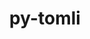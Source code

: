 ---
title: "py-tomli"
layout: cache
categories: [package, develop-2024-05-12]
meta: {"versions": ["2.0.1"], "compilers": ["apple-clang@=15.0.0", "cce@=15.0.1", "gcc@=10.2.1", "gcc@=11.1.0", "gcc@=11.4.0", "gcc@=7.3.1", "gcc@=7.5.0", "gcc@=9.4.0", "oneapi@=2024.0.0"], "oss": ["amzn2", "centos7", "rhel8", "ubuntu18.04", "ubuntu20.04", "ubuntu22.04", "ventura"], "platforms": ["darwin", "linux"], "targets": ["aarch64", "neoverse_n1", "neoverse_v1", "neoverse_v2", "ppc64le", "x86_64_v3", "zen4"], "stacks": ["aws-isc", "aws-isc-aarch64", "data-vis-sdk", "developer-tools", "developer-tools-manylinux2014", "e4s", "e4s-cray-rhel", "e4s-neoverse-v2", "e4s-neoverse_v1", "e4s-oneapi", "e4s-power", "e4s-rocm-external", "ml-darwin-aarch64-mps", "ml-linux-x86_64-cpu", "ml-linux-x86_64-cuda", "radiuss", "root"], "num_specs": 22, "num_specs_by_stack": {"ml-darwin-aarch64-mps": 2, "root": 22, "aws-isc-aarch64": 2, "aws-isc": 1, "developer-tools-manylinux2014": 1, "e4s-cray-rhel": 2, "radiuss": 2, "developer-tools": 1, "e4s-power": 1, "data-vis-sdk": 2, "e4s-neoverse_v1": 1, "e4s-neoverse-v2": 1, "e4s-rocm-external": 1, "ml-linux-x86_64-cpu": 2, "ml-linux-x86_64-cuda": 2, "e4s": 3, "e4s-oneapi": 1}}
spec_details: [{"hash": "dtfs63mw3duqu6guhj7em2dwqgzkbw2l", "compiler": "apple-clang@=15.0.0", "versions": ["2.0.1"], "os": "ventura", "platform": "darwin", "target": "aarch64", "variants": ["build_system=python_pip"], "stacks": ["ml-darwin-aarch64-mps", "root"], "size": "-", "tarball": "https://binaries.spack.io/develop-2024-05-12/build_cache/darwin-ventura-aarch64/apple-clang-15.0.0/py-tomli-2.0.1/darwin-ventura-aarch64-apple-clang-15.0.0-py-tomli-2.0.1-dtfs63mw3duqu6guhj7em2dwqgzkbw2l.spack"}, {"hash": "ccorhmyrgb34njoldgygwq4rdrlhhu7t", "compiler": "apple-clang@=15.0.0", "versions": ["2.0.1"], "os": "ventura", "platform": "darwin", "target": "aarch64", "variants": ["build_system=python_pip"], "stacks": ["ml-darwin-aarch64-mps", "root"], "size": "-", "tarball": "https://binaries.spack.io/develop-2024-05-12/build_cache/darwin-ventura-aarch64/apple-clang-15.0.0/py-tomli-2.0.1/darwin-ventura-aarch64-apple-clang-15.0.0-py-tomli-2.0.1-ccorhmyrgb34njoldgygwq4rdrlhhu7t.spack"}, {"hash": "iix3pzmz2zqqoyqqdwfkcppcvochcgxl", "compiler": "gcc@=7.3.1", "versions": ["2.0.1"], "os": "amzn2", "platform": "linux", "target": "aarch64", "variants": ["build_system=python_pip"], "stacks": ["aws-isc-aarch64", "root"], "size": "-", "tarball": "https://binaries.spack.io/develop-2024-05-12/build_cache/linux-amzn2-aarch64/gcc-7.3.1/py-tomli-2.0.1/linux-amzn2-aarch64-gcc-7.3.1-py-tomli-2.0.1-iix3pzmz2zqqoyqqdwfkcppcvochcgxl.spack"}, {"hash": "ntifyc5qxlhe3rctuqra4x3tx3dbzmhx", "compiler": "gcc@=7.3.1", "versions": ["2.0.1"], "os": "amzn2", "platform": "linux", "target": "neoverse_n1", "variants": ["build_system=python_pip"], "stacks": ["aws-isc-aarch64", "root"], "size": "-", "tarball": "https://binaries.spack.io/develop-2024-05-12/build_cache/linux-amzn2-neoverse_n1/gcc-7.3.1/py-tomli-2.0.1/linux-amzn2-neoverse_n1-gcc-7.3.1-py-tomli-2.0.1-ntifyc5qxlhe3rctuqra4x3tx3dbzmhx.spack"}, {"hash": "2hrm2tziqtlmstszewjdvlke27qzjo56", "compiler": "gcc@=7.3.1", "versions": ["2.0.1"], "os": "amzn2", "platform": "linux", "target": "x86_64_v3", "variants": ["build_system=python_pip"], "stacks": ["root", "aws-isc"], "size": "-", "tarball": "https://binaries.spack.io/develop-2024-05-12/build_cache/linux-amzn2-x86_64_v3/gcc-7.3.1/py-tomli-2.0.1/linux-amzn2-x86_64_v3-gcc-7.3.1-py-tomli-2.0.1-2hrm2tziqtlmstszewjdvlke27qzjo56.spack"}, {"hash": "corl6oiztmajfhhakcoiy6vidk35guh3", "compiler": "gcc@=10.2.1", "versions": ["2.0.1"], "os": "centos7", "platform": "linux", "target": "x86_64_v3", "variants": ["build_system=python_pip"], "stacks": ["root", "developer-tools-manylinux2014"], "size": "-", "tarball": "https://binaries.spack.io/develop-2024-05-12/build_cache/linux-centos7-x86_64_v3/gcc-10.2.1/py-tomli-2.0.1/linux-centos7-x86_64_v3-gcc-10.2.1-py-tomli-2.0.1-corl6oiztmajfhhakcoiy6vidk35guh3.spack"}, {"hash": "jzj2eppqxupwknxd5onithihmxcnb6vs", "compiler": "cce@=15.0.1", "versions": ["2.0.1"], "os": "rhel8", "platform": "linux", "target": "zen4", "variants": ["build_system=python_pip"], "stacks": ["e4s-cray-rhel", "root"], "size": "-", "tarball": "https://binaries.spack.io/develop-2024-05-12/build_cache/linux-rhel8-zen4/cce-15.0.1/py-tomli-2.0.1/linux-rhel8-zen4-cce-15.0.1-py-tomli-2.0.1-jzj2eppqxupwknxd5onithihmxcnb6vs.spack"}, {"hash": "h7bwjvdd3yhr4awwqt43u3eybrqxi5lg", "compiler": "cce@=15.0.1", "versions": ["2.0.1"], "os": "rhel8", "platform": "linux", "target": "zen4", "variants": ["build_system=python_pip"], "stacks": ["e4s-cray-rhel", "root"], "size": "-", "tarball": "https://binaries.spack.io/develop-2024-05-12/build_cache/linux-rhel8-zen4/cce-15.0.1/py-tomli-2.0.1/linux-rhel8-zen4-cce-15.0.1-py-tomli-2.0.1-h7bwjvdd3yhr4awwqt43u3eybrqxi5lg.spack"}, {"hash": "kveatszgt7djgwzhdkrtyj3phxusmzse", "compiler": "gcc@=7.5.0", "versions": ["2.0.1"], "os": "ubuntu18.04", "platform": "linux", "target": "x86_64_v3", "variants": ["build_system=python_pip"], "stacks": ["root", "radiuss"], "size": "-", "tarball": "https://binaries.spack.io/develop-2024-05-12/build_cache/linux-ubuntu18.04-x86_64_v3/gcc-7.5.0/py-tomli-2.0.1/linux-ubuntu18.04-x86_64_v3-gcc-7.5.0-py-tomli-2.0.1-kveatszgt7djgwzhdkrtyj3phxusmzse.spack"}, {"hash": "7oj65coz5v6bwmc6xvkimezxh6vouq2k", "compiler": "gcc@=7.5.0", "versions": ["2.0.1"], "os": "ubuntu18.04", "platform": "linux", "target": "x86_64_v3", "variants": ["build_system=python_pip"], "stacks": ["root", "developer-tools"], "size": "-", "tarball": "https://binaries.spack.io/develop-2024-05-12/build_cache/linux-ubuntu18.04-x86_64_v3/gcc-7.5.0/py-tomli-2.0.1/linux-ubuntu18.04-x86_64_v3-gcc-7.5.0-py-tomli-2.0.1-7oj65coz5v6bwmc6xvkimezxh6vouq2k.spack"}, {"hash": "slvsdwicp6ygx3phtak3eemmryjavckn", "compiler": "gcc@=7.5.0", "versions": ["2.0.1"], "os": "ubuntu18.04", "platform": "linux", "target": "x86_64_v3", "variants": ["build_system=python_pip"], "stacks": ["root", "radiuss"], "size": "-", "tarball": "https://binaries.spack.io/develop-2024-05-12/build_cache/linux-ubuntu18.04-x86_64_v3/gcc-7.5.0/py-tomli-2.0.1/linux-ubuntu18.04-x86_64_v3-gcc-7.5.0-py-tomli-2.0.1-slvsdwicp6ygx3phtak3eemmryjavckn.spack"}, {"hash": "tkch7ckztlyka7xps5wdyap7iluie6xa", "compiler": "gcc@=9.4.0", "versions": ["2.0.1"], "os": "ubuntu20.04", "platform": "linux", "target": "ppc64le", "variants": ["build_system=python_pip"], "stacks": ["e4s-power", "root"], "size": "-", "tarball": "https://binaries.spack.io/develop-2024-05-12/build_cache/linux-ubuntu20.04-ppc64le/gcc-9.4.0/py-tomli-2.0.1/linux-ubuntu20.04-ppc64le-gcc-9.4.0-py-tomli-2.0.1-tkch7ckztlyka7xps5wdyap7iluie6xa.spack"}, {"hash": "rku32dyyr2ird22xhk2a2da6gixb2lbd", "compiler": "gcc@=11.1.0", "versions": ["2.0.1"], "os": "ubuntu20.04", "platform": "linux", "target": "x86_64_v3", "variants": ["build_system=python_pip"], "stacks": ["data-vis-sdk", "root"], "size": "-", "tarball": "https://binaries.spack.io/develop-2024-05-12/build_cache/linux-ubuntu20.04-x86_64_v3/gcc-11.1.0/py-tomli-2.0.1/linux-ubuntu20.04-x86_64_v3-gcc-11.1.0-py-tomli-2.0.1-rku32dyyr2ird22xhk2a2da6gixb2lbd.spack"}, {"hash": "6ahcdbyky67o7bfsxge3uj6gvrtfkhi4", "compiler": "gcc@=11.1.0", "versions": ["2.0.1"], "os": "ubuntu20.04", "platform": "linux", "target": "x86_64_v3", "variants": ["build_system=python_pip"], "stacks": ["data-vis-sdk", "root"], "size": "-", "tarball": "https://binaries.spack.io/develop-2024-05-12/build_cache/linux-ubuntu20.04-x86_64_v3/gcc-11.1.0/py-tomli-2.0.1/linux-ubuntu20.04-x86_64_v3-gcc-11.1.0-py-tomli-2.0.1-6ahcdbyky67o7bfsxge3uj6gvrtfkhi4.spack"}, {"hash": "np6u6mqsltnkqblnfil7figezl5547g2", "compiler": "gcc@=11.4.0", "versions": ["2.0.1"], "os": "ubuntu22.04", "platform": "linux", "target": "neoverse_v1", "variants": ["build_system=python_pip"], "stacks": ["e4s-neoverse_v1", "root"], "size": "-", "tarball": "https://binaries.spack.io/develop-2024-05-12/build_cache/linux-ubuntu22.04-neoverse_v1/gcc-11.4.0/py-tomli-2.0.1/linux-ubuntu22.04-neoverse_v1-gcc-11.4.0-py-tomli-2.0.1-np6u6mqsltnkqblnfil7figezl5547g2.spack"}, {"hash": "4essypuzbagtdbmn2kpcc34ztcd6vjk4", "compiler": "gcc@=11.4.0", "versions": ["2.0.1"], "os": "ubuntu22.04", "platform": "linux", "target": "neoverse_v2", "variants": ["build_system=python_pip"], "stacks": ["e4s-neoverse-v2", "root"], "size": "-", "tarball": "https://binaries.spack.io/develop-2024-05-12/build_cache/linux-ubuntu22.04-neoverse_v2/gcc-11.4.0/py-tomli-2.0.1/linux-ubuntu22.04-neoverse_v2-gcc-11.4.0-py-tomli-2.0.1-4essypuzbagtdbmn2kpcc34ztcd6vjk4.spack"}, {"hash": "2fdnzdpwcmwxymgfukuuopboju6idpl2", "compiler": "gcc@=11.4.0", "versions": ["2.0.1"], "os": "ubuntu22.04", "platform": "linux", "target": "x86_64_v3", "variants": ["build_system=python_pip"], "stacks": ["e4s-rocm-external", "ml-linux-x86_64-cpu", "root", "ml-linux-x86_64-cuda"], "size": "-", "tarball": "https://binaries.spack.io/develop-2024-05-12/build_cache/linux-ubuntu22.04-x86_64_v3/gcc-11.4.0/py-tomli-2.0.1/linux-ubuntu22.04-x86_64_v3-gcc-11.4.0-py-tomli-2.0.1-2fdnzdpwcmwxymgfukuuopboju6idpl2.spack"}, {"hash": "lvrorcctzmfiy6zdbchwwguyv6gfom6r", "compiler": "gcc@=11.4.0", "versions": ["2.0.1"], "os": "ubuntu22.04", "platform": "linux", "target": "x86_64_v3", "variants": ["build_system=python_pip"], "stacks": ["e4s", "root"], "size": "-", "tarball": "https://binaries.spack.io/develop-2024-05-12/build_cache/linux-ubuntu22.04-x86_64_v3/gcc-11.4.0/py-tomli-2.0.1/linux-ubuntu22.04-x86_64_v3-gcc-11.4.0-py-tomli-2.0.1-lvrorcctzmfiy6zdbchwwguyv6gfom6r.spack"}, {"hash": "lu4hviu2dxgar4uwdxk7obr7rs52jf6c", "compiler": "gcc@=11.4.0", "versions": ["2.0.1"], "os": "ubuntu22.04", "platform": "linux", "target": "x86_64_v3", "variants": ["build_system=python_pip"], "stacks": ["e4s", "root"], "size": "-", "tarball": "https://binaries.spack.io/develop-2024-05-12/build_cache/linux-ubuntu22.04-x86_64_v3/gcc-11.4.0/py-tomli-2.0.1/linux-ubuntu22.04-x86_64_v3-gcc-11.4.0-py-tomli-2.0.1-lu4hviu2dxgar4uwdxk7obr7rs52jf6c.spack"}, {"hash": "odakeusr52apnt576uph7by2tmaozqdq", "compiler": "gcc@=11.4.0", "versions": ["2.0.1"], "os": "ubuntu22.04", "platform": "linux", "target": "x86_64_v3", "variants": ["build_system=python_pip"], "stacks": ["e4s", "root"], "size": "-", "tarball": "https://binaries.spack.io/develop-2024-05-12/build_cache/linux-ubuntu22.04-x86_64_v3/gcc-11.4.0/py-tomli-2.0.1/linux-ubuntu22.04-x86_64_v3-gcc-11.4.0-py-tomli-2.0.1-odakeusr52apnt576uph7by2tmaozqdq.spack"}, {"hash": "7jukyrdaahffgtvtx4pgcuyaavztqb7s", "compiler": "gcc@=11.4.0", "versions": ["2.0.1"], "os": "ubuntu22.04", "platform": "linux", "target": "x86_64_v3", "variants": ["build_system=python_pip"], "stacks": ["ml-linux-x86_64-cpu", "root", "ml-linux-x86_64-cuda"], "size": "-", "tarball": "https://binaries.spack.io/develop-2024-05-12/build_cache/linux-ubuntu22.04-x86_64_v3/gcc-11.4.0/py-tomli-2.0.1/linux-ubuntu22.04-x86_64_v3-gcc-11.4.0-py-tomli-2.0.1-7jukyrdaahffgtvtx4pgcuyaavztqb7s.spack"}, {"hash": "b5lstjvwywnp3o6abkolhgr5mj3fegjv", "compiler": "oneapi@=2024.0.0", "versions": ["2.0.1"], "os": "ubuntu22.04", "platform": "linux", "target": "x86_64_v3", "variants": ["build_system=python_pip"], "stacks": ["e4s-oneapi", "root"], "size": "-", "tarball": "https://binaries.spack.io/develop-2024-05-12/build_cache/linux-ubuntu22.04-x86_64_v3/oneapi-2024.0.0/py-tomli-2.0.1/linux-ubuntu22.04-x86_64_v3-oneapi-2024.0.0-py-tomli-2.0.1-b5lstjvwywnp3o6abkolhgr5mj3fegjv.spack"}]
---